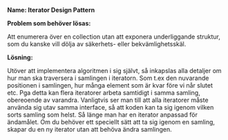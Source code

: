 **Name: Iterator Design Pattern**

**Problem som behöver lösas:**

Att enumerera över en collection utan att exponera underliggande struktur, 
som du kanske vill dölja av säkerhets- eller bekvämlighetsskäl.

**Lösning:**

Utöver att implementera algoritmen i sig självt, så inkapslas alla detaljer om hur man ska traversera i samlingen i iteratorn. 
Som t.ex den nuvarande positionen i samlingen, hur många element som är kvar före vi når slutet etc.
Pga detta kan flera iteratorer arbeta samtidigt i samma samling, obereoende av varandra.
Vanligtvis ser man till att alla iteratorer måste använda sig utav samma interface, så att koden kan ta sig igenom vilken sorts samling som helst.
Så länge man har en iterator anpassad för ändamålet.
Om du behöver ett speciellt sätt att ta sig igenom en samling, skapar du en ny iterator utan att behöva ändra samlingen.
